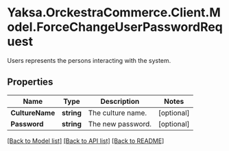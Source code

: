 # Yaksa.OrckestraCommerce.Client.Model.ForceChangeUserPasswordRequest
Users represents the persons interacting with the system.

## Properties

Name | Type | Description | Notes
------------ | ------------- | ------------- | -------------
**CultureName** | **string** | The culture name. | [optional] 
**Password** | **string** | The new password. | [optional] 

[[Back to Model list]](../README.md#documentation-for-models) [[Back to API list]](../README.md#documentation-for-api-endpoints) [[Back to README]](../README.md)

